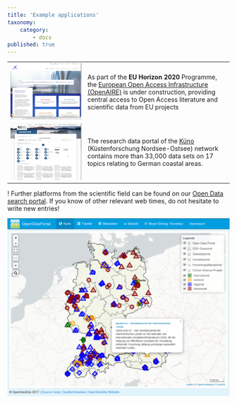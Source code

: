 ```yaml
---
title: 'Example applications'
taxonomy:
    category:
        - docs
published: true
---
```

| | |
|----|---|
|[![OpenAIRE Screenshot](OpenAIRE.png?resize=,800)](https://www.openaire.eu/) | As part of the **EU Horizon 2020** Programme, the [European Open Access Infrastructure (OpenAIRE)](https://www.openaire.eu/) is under construction, providing central access to Open Access literature and scientific data from EU projects |
|[![K&uuml;no Screenshot](Kueno.png?resize=,800)](https://deutsche-kuestenforschung.de/datenportal.html) | The research data portal of the [K&uuml;no](https://deutsche-kuestenforschung.de/datenportal.html) (Küstenforschung Nordsee-Ostsee) network contains more than 33,000 data sets on 17 topics relating to German coastal areas.|



! Further platforms from the scientific field can be found on our [Open Data search portal](https://portal.opengeoedu.de). If you know of other relevant web times, do not hesitate to write new entries!<br class="clear" />

[![Suchportal Screenshot](Datensuchportal.png?resize=,170)](https://portal.opengeoedu.de)
<!--


Artikels traditionell durch Belege (d.h. direkte / indirekte) Zitate aus der wissenschtlichen Literatur

Das wissenschaftliche Arbeiten mit Daten

- OpenAIRE
- FAIR Prinzipien
- Reproduzierbarkeit
- Wiederverwendbarkeit
- Transparenz
- Allein reicht nicht aus
- Research Compendia
- Daten Zitieren
-->
